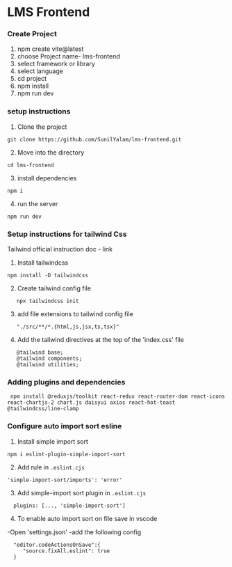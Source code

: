 # LMS Frontend

### Create Project 

1. npm create vite@latest
2. choose Project name- lms-frontend
3. select framework or library
4. select language 
5. cd project
6. npm install
7. npm run dev

### setup instructions

1. Clone the project
```
git clone https://github.com/SunilYalam/lms-frontend.git
```

2. Move into the directory
```
cd lms-frontend
```
3. install dependencies
```
npm i
```
4. run the server
```
npm run dev
```

### Setup instructions for tailwind Css

Tailwind official instruction doc - link

1. Install tailwindcss
```
npm install -D tailwindcss
```
2. Create tailwind config file
```
   npx tailwindcss init
```
3. add file extensions to tailwind config file
```
   "./src/**/*.{html,js,jsx,ts,tsx}"
   ```
4. Add the tailwind directives at the top of the 'index.css' file
```
   @tailwind base;
   @tailwind components;
   @tailwind utilities;
```

### Adding plugins and dependencies
```
 npm install @reduxjs/toolkit react-redux react-router-dom react-icons react-chartjs-2 chart.js daisyui axios react-hot-toast @tailwindcss/line-clamp
 ```
 ### Configure auto import sort esline

 1. Install simple import sort
 ```
 npm i eslint-plugin-simple-import-sort
 ```
 2. Add rule in `.eslint.cjs`
 ```
 'simple-import-sort/imports': 'error'
 ```
 3. Add simple-import sort plugin in `.eslint.cjs`
 ```
   plugins: [..., 'simple-import-sort']
   ```
 4. To enable auto import sort on file save in vscode

   -Open 'settings.json'
   -add the following config
 ```
   "editor.codeActionsOnSave":{
      "source.fixAll.eslint": true
   }
   ```